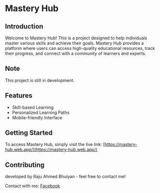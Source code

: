 # Mastery Hub

## Introduction

Welcome to Mastery Hub! This is a project designed to help individuals master various skills and achieve their goals. Mastery Hub provides a platform where users can access high-quality educational resources, track their progress, and connect with a community of learners and experts.

## Note

This project is still in development. 

## Features

- Skill-based Learning 
- Personalized Learning Paths
- Mobile-friendly Interface

## Getting Started

To access Mastery Hub, simply visit the live link: [https://mastery-hub.web.app/](https://mastery-hub.web.app/)
 
## Contributing

developed by Raju Ahmed Bhuiyan - feel free to contact me!
 
Contact with me: [Facebook](https://web.facebook.com/mohammadrajuahmedbhuiyan/)
 